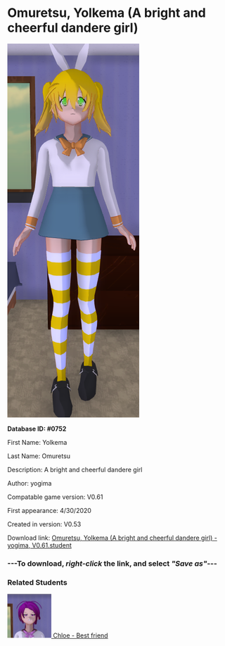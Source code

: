 # Omuretsu, Yolkema (A bright and cheerful dandere girl)

<img src="../../Files/Images/Omuretsu, Yolkema (A bright and cheerful dandere girl).png" title="Omuretsu, Yolkema (A bright and cheerful dandere girl) - yogima, V0.61">

**Database ID: #0752**

First Name: Yolkema

Last Name: Omuretsu

Description: A bright and cheerful dandere girl

Author: yogima

Compatable game version: V0.61

First appearance: 4/30/2020

Created in version: V0.53

Download link: <a href="https://raw.githubusercontent.com/Arbiter1223/Daigaku-Gurashi-Custom-Students/master/Files/Student%20Files/Omuretsu%2C%20Yolkema%20(A%20bright%20and%20cheerful%20dandere%20girl)%20-%20yogima%2C%20V0.61.student">Omuretsu, Yolkema (A bright and cheerful dandere girl) - yogima, V0.61.student</a>

### ---**To download, _right-click_ the link, and select _"Save as"_**---

### Related Students

<a href="Monroe, Chloe (A super-perverted bully who enjoys videogames and anime).md"><img src="../../Files/Thumbs/Monroe, Chloe (A super-perverted bully who enjoys videogames and anime).png" height="100" width="100" title="Monroe, Chloe (A super-perverted bully who enjoys videogames and anime) - yogima, V0.61"></a><a href="Monroe, Chloe (A super-perverted bully who enjoys videogames and anime).md"> Chloe - Best friend</a>

